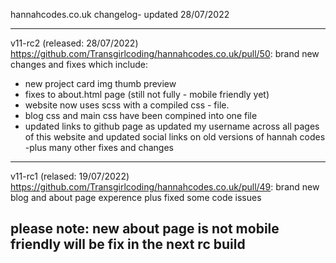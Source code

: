 hannahcodes.co.uk changelog- updated 28/07/2022







-------------------------------------------
v11-rc2 (released: 28/07/2022) https://github.com/Transgirlcoding/hannahcodes.co.uk/pull/50:
brand new changes and fixes which include:
- new project card img thumb preview
- fixes to about.html page (still not fully - mobile friendly yet)
- website now uses scss with a compiled css - file.
- blog css and main css have been compined into one file
- updated links to github page as updated my username across all pages of this website and updated social links on old versions of hannah codes
-plus many other fixes and changes

----------------------------------
v11-rc1 (relased: 19/07/2022) https://github.com/Transgirlcoding/hannahcodes.co.uk/pull/49:
brand new blog and about page experence
plus fixed some code issues

please note: new about page is not mobile friendly will be fix in the next rc build
-------------------------------------

